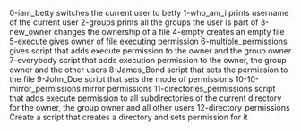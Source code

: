 0-iam_betty switches the current user to betty
1-who_am_i prints username of the current user
2-groups prints all the groups the user is part of
3-new_owner changes the ownership of a file
4-empty creates an empty file
5-execute gives owner of file executing permission
6-multiple_permissions gives script that adds execute permission to the owner and the group owner
7-everybody script that adds execution permission to the owner, the group owner and the other users
8-James_Bond script that sets the permission to the file
9-John_Doe script that sets the mode of permissions
10-10-mirror_permissions mirror permissions
11-directories_permissions  script that adds execute permission to all subdirectories of the current directory for the owner, the group owner and all other users
12-directory_permissions Create a script that creates a directory and sets permission for it
